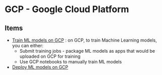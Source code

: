 # GCP - Google Cloud Platform

## Items
- [Train ML models on GCP](./train_ml_gcp) : on GCP, to train Machine Learning models, you can either:
	- Submit training jobs - package ML models as apps that would be uploaded on GCP for training
	- Use GCP notebooks to manually train ML models	
- [Deploy ML models on GCP](./deploy_ml_gcp)
